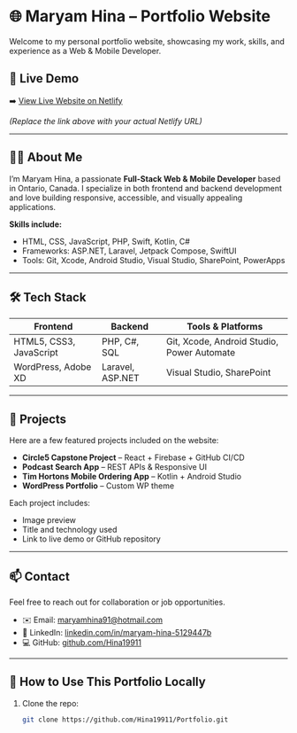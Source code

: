 # 🌐 Maryam Hina – Portfolio Website

Welcome to my personal portfolio website, showcasing my work, skills, and experience as a Web & Mobile Developer.

## 📌 Live Demo

➡️ [View Live Website on Netlify](https://your-site-name.netlify.app)

*(Replace the link above with your actual Netlify URL)*

---

## 👩‍💻 About Me

I’m Maryam Hina, a passionate **Full-Stack Web & Mobile Developer** based in Ontario, Canada. I specialize in both frontend and backend development and love building responsive, accessible, and visually appealing applications.

**Skills include:**
- HTML, CSS, JavaScript, PHP, Swift, Kotlin, C#
- Frameworks: ASP.NET, Laravel, Jetpack Compose, SwiftUI
- Tools: Git, Xcode, Android Studio, Visual Studio, SharePoint, PowerApps

---

## 🛠️ Tech Stack

| Frontend | Backend | Tools & Platforms |
|----------|---------|-------------------|
| HTML5, CSS3, JavaScript | PHP, C#, SQL | Git, Xcode, Android Studio, Power Automate |
| WordPress, Adobe XD | Laravel, ASP.NET | Visual Studio, SharePoint |

---

## 💼 Projects

Here are a few featured projects included on the website:

- **Circle5 Capstone Project** – React + Firebase + GitHub CI/CD
- **Podcast Search App** – REST APIs & Responsive UI
- **Tim Hortons Mobile Ordering App** – Kotlin + Android Studio
- **WordPress Portfolio** – Custom WP theme

Each project includes:
- Image preview
- Title and technology used
- Link to live demo or GitHub repository

---

## 📫 Contact

Feel free to reach out for collaboration or job opportunities.

- ✉️ Email: [maryamhina91@hotmail.com](mailto:maryamhina91@hotmail.com)
- 🔗 LinkedIn: [linkedin.com/in/maryam-hina-5129447b](https://linkedin.com/in/maryam-hina-5129447b)
- 💻 GitHub: [github.com/Hina19911](https://github.com/Hina19911)

---

## 🚀 How to Use This Portfolio Locally

1. Clone the repo:
   ```bash
   git clone https://github.com/Hina19911/Portfolio.git

